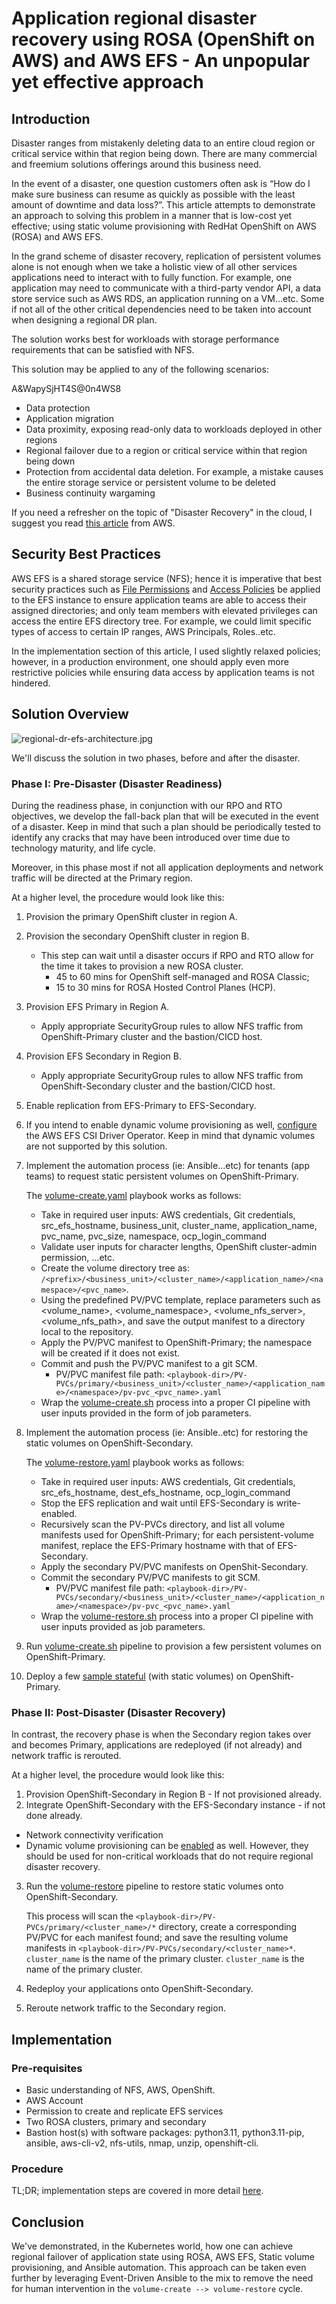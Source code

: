 # Application regional disaster recovery using ROSA (OpenShift on AWS) and AWS EFS - An unpopular yet effective approach


## Introduction

Disaster ranges from mistakenly deleting data to an entire cloud region or critical service within that region being down. There are many commercial and freemium solutions offerings around this business need.

In the event of a disaster, one question customers often ask is “How do I make sure business can resume as quickly as possible with the least amount of downtime and data loss?”.
This article attempts to demonstrate an approach to solving this problem in a manner that is low-cost yet effective; using static volume provisioning with RedHat OpenShift on AWS (ROSA) and AWS EFS.

In the grand scheme of disaster recovery, replication of persistent volumes alone is not enough when we take a holistic view of all other services applications need to interact with to fully function. For example, one application may need to communicate with a third-party vendor API, a data store service such as AWS RDS, an application running on a VM…etc. Some if not all of the other critical dependencies need to be taken into account when designing a regional DR plan.

The solution works best for workloads with storage performance requirements that can be satisfied with NFS.

This solution may be applied to any of the following scenarios:

A&WapySjHT4S@0n4WS8
- Data protection
- Application migration
- Data proximity, exposing read-only data to workloads deployed in other regions
- Regional failover due to a region or critical service within that region being down
- Protection from accidental data deletion. For example, a mistake causes the entire storage service or persistent volume to be deleted
- Business continuity wargaming


If you need a refresher on the topic of "Disaster Recovery" in the cloud, I suggest you read [this article](https://aws.amazon.com/what-is/disaster-recovery/) from AWS.


## Security Best Practices

AWS EFS is a shared storage service (NFS); hence it is imperative that best security practices such as [File Permissions](https://docs.aws.amazon.com/efs/latest/ug/accessing-fs-nfs-permissions.html) and [Access Policies](https://docs.aws.amazon.com/efs/latest/ug/security-iam.html) be applied to the EFS instance to ensure application teams are able to access their assigned directories; and only team members with elevated privileges can access the entire EFS directory tree. For example, we could limit specific types of access to certain IP ranges, AWS Principals, Roles..etc. 

In the implementation section of this article, I used slightly relaxed policies; however, in a production environment, one should apply even more restrictive policies while ensuring data access by application teams is not hindered.


## Solution Overview

![regional-dr-efs-architecture.jpg](assets/regional-dr-efs-architecture-v4.jpg)

We'll discuss the solution in two phases, before and after the disaster.

### Phase I: Pre-Disaster (Disaster Readiness)

During the readiness phase, in conjunction with our RPO and RTO objectives, we develop the fall-back plan that will be executed in the event of a disaster. Keep in mind that such a plan should be periodically tested to identify any cracks that may have been introduced over time due to technology maturity, and life cycle. 

Moreover, in this phase most if not all application deployments and network traffic will be directed at the Primary region.

At a higher level, the procedure would look like this:

1. Provision the primary OpenShift cluster in region A.
2. Provision the secondary OpenShift cluster in region B.
     - This step can wait until a disaster occurs if RPO and RTO allow for the time it takes to provision a new ROSA cluster. 
       - 45 to 60 mins for OpenShift self-managed and ROSA Classic;
       - 15 to 30 mins for ROSA Hosted Control Planes (HCP).
3. Provision EFS Primary in Region A.
     - Apply appropriate SecurityGroup rules to allow NFS traffic from OpenShift-Primary cluster and the bastion/CICD host.
4. Provision EFS Secondary in Region B.
     - Apply appropriate SecurityGroup rules to allow NFS traffic from OpenShift-Secondary cluster and the bastion/CICD host.
5. Enable replication from EFS-Primary to EFS-Secondary.
6. If you intend to enable dynamic volume provisioning as well, [configure](https://cloud.redhat.com/experts/rosa/aws-efs/) the AWS EFS CSI Driver Operator. Keep in mind that dynamic volumes are not supported by this solution.
7. Implement the automation process (ie: Ansible...etc) for tenants (app teams) to request static persistent volumes on OpenShift-Primary.

    The [volume-create.yaml](./volume-create.yaml) playbook works as follows:
    - Take in required user inputs: AWS credentials, Git credentials, src_efs_hostname, business_unit, cluster_name, application_name, pvc_name, pvc_size, namespace, ocp_login_command
    - Validate user inputs for character lengths, OpenShift cluster-admin permission, ...etc.
    - Create the volume directory tree as: `/<prefix>/<business_unit>/<cluster_name>/<application_name>/<namespace>/<pvc_name>`.
    - Using the predefined PV/PVC template, replace parameters such as <volume_name>, <volume_namespace>, <volume_nfs_server>, <volume_nfs_path>, and save the output manifest to a directory local to the repository.
    - Apply the PV/PVC manifest to OpenShift-Primary; the namespace will be created if it does not exist.
    - Commit and push the PV/PVC manifest to a git SCM.
      - PV/PVC manifest file path: `<playbook-dir>/PV-PVCs/primary/<business_unit>/<cluster_name>/<application_name>/<namespace>/pv-pvc_<pvc_name>.yaml`
    - Wrap the [volume-create.sh](.ci/volume-create.sh) process into a proper CI pipeline with user inputs provided in the form of job parameters.
8. Implement the automation process (ie: Ansible..etc) for restoring the static volumes on OpenShift-Secondary.

    The [volume-restore.yaml](./volume-restore.yaml) playbook works as follows:

     - Take in required user inputs: AWS credentials, Git credentials, src_efs_hostname, dest_efs_hostname, ocp_login_command
     - Stop the EFS replication and wait until EFS-Secondary is write-enabled.
     - Recursively scan the PV-PVCs directory, and list all volume manifests used for OpenShift-Primary; for each persistent-volume manifest, replace the EFS-Primary hostname with that of EFS-Secondary.
     - Apply the secondary PV/PVC manifests on OpenShit-Secondary.
     - Commit the secondary PV/PVC manifests to git SCM.
       - PV/PVC manifest file path: `<playbook-dir>/PV-PVCs/secondary/<business_unit>/<cluster_name>/<application_name>/<namespace>/pv-pvc_<pvc_name>.yaml`
     - Wrap the [volume-restore.sh](.ci/volume-restore.sh) process into a proper CI pipeline with user inputs provided as job parameters.

9. Run [volume-create.sh](.ci/volume-create.sh) pipeline to provision a few persistent volumes on OpenShift-Primary.
10. Deploy a few [sample stateful](./sample-apps/) (with static volumes) on OpenShift-Primary.

### Phase II: Post-Disaster (Disaster Recovery)

In contrast, the recovery phase is when the Secondary region takes over and becomes Primary, applications are redeployed (if not already) and network traffic is rerouted.

At a higher level, the procedure would look like this:

1. Provision OpenShift-Secondary in Region B - If not provisioned already.
2. Integrate OpenShift-Secondary with the EFS-Secondary instance - if not done already.

  - Network connectivity verification
  - Dynamic volume provisioning can be [enabled](https://cloud.redhat.com/experts/rosa/aws-efs/) as well. However, they should be used for non-critical workloads that do not require regional disaster recovery.
3. Run the [volume-restore](.ci/volume-restore.sh) pipeline to restore static volumes onto OpenShift-Secondary.

    This process will scan the `<playbook-dir>/PV-PVCs/primary/<cluster_name>/*` directory, create a corresponding PV/PVC for each manifest found; and save the resulting volume manifests in `<playbook-dir>/PV-PVCs/secondary/<cluster_name>*`. `cluster_name` is the name of the primary cluster. `cluster_name` is the name of the primary cluster.

4. Redeploy your applications onto OpenShift-Secondary.
5. Reroute network traffic to the Secondary region.

## Implementation

### Pre-requisites
- Basic understanding of NFS, AWS, OpenShift.
- AWS Account
- Permission to create and replicate EFS services
- Two ROSA clusters, primary and secondary
- Bastion host(s) with software packages: python3.11, python3.11-pip, ansible, aws-cli-v2, nfs-utils, nmap, unzip, openshift-cli. 

### Procedure

TL;DR; implementation steps are covered in more detail [here](./Implementation.md).

## Conclusion

We've demonstrated, in the Kubernetes world, how one can achieve regional failover of application state using ROSA, AWS EFS, Static volume provisioning, and Ansible automation. This approach can be taken even further by leveraging Event-Driven Ansible to the mix to remove the need for human intervention in the `volume-create --> volume-restore` cycle.